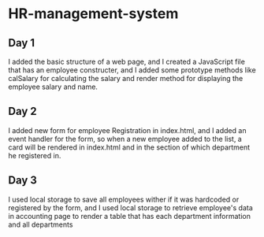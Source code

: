 # HR-management-system

## Day 1

I added the basic structure of a web page, and I created a JavaScript file that has an employee constructer, and I added some prototype methods like calSalary for calculating the salary and render method for displaying the employee salary and name.

## Day 2

I added new form for employee Registration in index.html, and I added an event handler for the form, so when a new employee added to the list, a card will be rendered in index.html and in the section of which department he registered in.

## Day 3

I used local storage to save all employees wither if it was hardcoded or registered by the form, and I used local storage to retrieve employee's data in accounting page to render a table that has each department information and all departments
